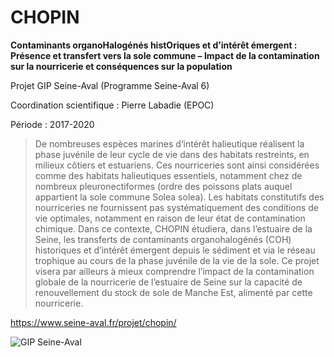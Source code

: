 # CHOPIN

**Contaminants organoHalogénés histOriques et d’intérêt émergent : Présence et transfert vers la sole commune – Impact de la contamination sur la nourricerie et conséquences sur la population**

Projet GIP Seine-Aval (Programme Seine-Aval 6)

Coordination scientifique : Pierre Labadie (EPOC)

Période : 2017-2020

> De nombreuses espèces marines d‘intérêt halieutique réalisent la phase juvénile de leur cycle de vie dans des habitats restreints, en milieux côtiers et estuariens. Ces nourriceries sont ainsi considérées comme des habitats halieutiques essentiels, notamment chez de nombreux pleuronectiformes (ordre des poissons plats auquel appartient la sole commune Solea solea). Les habitats constitutifs des nourriceries ne fournissent pas systématiquement des conditions de vie optimales, notamment en raison de leur état de contamination chimique. Dans ce contexte, CHOPIN étudiera, dans l’estuaire de la Seine, les transferts de contaminants organohalogénés (COH) historiques et d’intérêt émergent depuis le sédiment et via le réseau trophique au cours de la phase juvénile de la vie de la sole. Ce projet visera par ailleurs à mieux comprendre l’impact de la contamination globale de la nourricerie de l’estuaire de Seine sur la capacité de renouvellement du stock de sole de Manche Est, alimenté par cette nourricerie.

https://www.seine-aval.fr/projet/chopin/

![GIP Seine-Aval](https://www.seine-aval.fr/wp-content/uploads/2017/02/logo-gipsa.jpeg)
